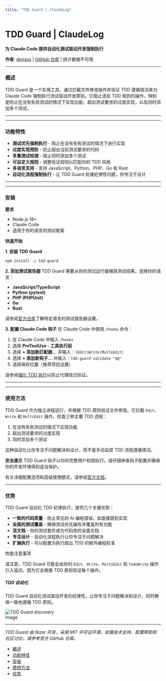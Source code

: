 ```yaml
---
title: "TDD Guard | ClaudeLog"
---
```


# TDD Guard | ClaudeLog

**为 Claude Code 提供自动化测试驱动开发强制执行**

**作者**: [@nizos](https://github.com/nizos)  |  [GitHub 仓库](https://github.com/nizos/tdd-guard)  |  统计数据不可用

* * *

### 概述[​](#概述)

TDD Guard 是一个实用工具，通过拦截文件修改操作并验证 TDD 遵循情况来为 Claude Code 强制执行测试驱动开发原则。它阻止违反 TDD 规则的操作，特别是防止在没有失败测试的情况下实现功能、超出测试要求的过度实现，以及同时添加多个测试。

* * *

* * *

### 功能特性[​](#功能特性)

-   **测试优先强制执行** - 阻止在没有失败测试的情况下进行实现
-   **过度实现预防** - 防止超出当前测试要求的代码
-   **多重测试检测** - 阻止同时添加多个测试
-   **可自定义规则** - 调整验证规则以匹配你的 TDD 风格
-   **多语言支持** - 支持 JavaScript、Python、PHP、Go 和 Rust
-   **自动化流程强制执行** - 让 TDD Guard 处理纪律性问题，你专注于设计

* * *

* * *

### 安装[​](#安装)

**要求**

-   Node.js 18+
-   Claude Code
-   适用于你的语言的测试框架

**快速开始**

**1. 安装 TDD Guard**

```bash
npm install -g tdd-guard
```

**2. 添加测试报告器** TDD Guard 需要从你的测试运行器捕获测试结果。选择你的语言：

-   **JavaScript/TypeScript**
-   **Python (pytest)**
-   **PHP (PHPUnit)**
-   **Go**
-   **Rust**

请参阅[官方仓库](https://github.com/nizos/tdd-guard)了解特定语言的测试报告器设置。

**3. 配置 Claude Code 钩子** 在 Claude Code 中使用 `/hooks` 命令：

1.  在 Claude Code 中输入 `/hooks`
2.  选择 **PreToolUse - 工具执行前**
3.  选择 **+ 添加新匹配器...** 并输入：`(Edit|Write|MultiEdit)`
4.  选择 **+ 添加新钩子...** 并输入：`tdd-guard validate "$@"`
5.  选择保存位置（推荐项目设置）

请参阅[强化 TDD 执行](https://github.com/nizos/tdd-guard#hardened-tdd-enforcement)以防止代理绕过验证。

* * *

* * *

### 使用方法[​](#使用方法)

TDD Guard 作为独立进程运行，并根据 TDD 原则验证文件修改。它拦截 `Edit`、`Write` 和 `MultiEdit` 操作，检查三种主要 TDD 违规：

1.  在没有失败测试的情况下实现功能
2.  超出测试要求的过度实现
3.  同时添加多个测试

这种自动化让你专注于问题解决和设计，而不是手动监控 TDD 流程遵循情况。

**安全提示** TDD Guard 钩子以你的完整用户权限执行。请仔细审查钩子配置并确保你的开发环境得到适当保护。

有关详细配置选项和高级使用模式，请参阅[官方文档](https://github.com/nizos/tdd-guard/blob/main/README.md)。

* * *

### 优势[​](#优势)

TDD Guard 自动化 TDD 纪律执行，提供几个关键优势：

-   **一致的代码质量** - 防止常见的 AI 编程错误，如直接跳到实现
-   **全面的测试覆盖** - 确保测试优先编写并覆盖所有功能
-   **活文档** - 你的测试套件成为代码库的全面文档
-   **专注设计** - 自动化流程执行让你专注于问题解决
-   **扩展执行** - 可以配置为执行超出 TDD 的额外编程标准

性能注意事项

请注意，TDD Guard 可能会给你的 `Edit`、`Write`、`MultiEdit` 和 `TodoWrite` 操作引入延迟，因为它会根据 TDD 原则验证每个操作。

##### TDD 自动化

TDD Guard 自动化测试驱动开发的纪律性，让你专注于问题解决和设计，同时确保一致地遵循 TDD 原则。

<img src="/img/discovery/036_cl_orange.png" alt="TDD Guard discovery image" style="max-width: 165px; height: auto;" />

* * *

*TDD Guard 由 Nizar 开发，采用 MIT 许可证开源。如需技术支持、配置帮助和社区讨论，请参考官方 GitHub 仓库。*

-   [概述](#概述)
-   [功能特性](#功能特性)
-   [安装](#安装)
-   [使用方法](#使用方法)
-   [优势](#优势)